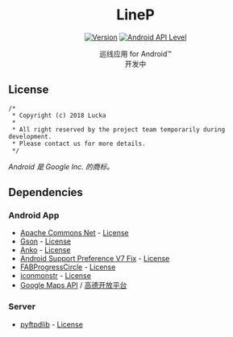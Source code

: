 <h1 align=center>LineP</h1>

<p align="center">
    <a href=""><img alt="Version" src="https://img.shields.io/badge/version-under_development-red.svg"/></a>
    <a href="https://www.android.com/versions/lollipop-5-0/"><img alt="Android API Level" src="https://img.shields.io/badge/Android_API_Level-21-A4C639.svg"/></a>
</p>

<p align="center">
    巡线应用 for Android™<br>
    开发中
</p>

## License
```
/*
 * Copyright (c) 2018 Lucka
 *
 * All right reserved by the project team temporarily during development.
 * Please contact us for more details.
 */
```
*Android 是 Google Inc. 的商标。*

## Dependencies
### Android App
* [Apache Commons Net](https://commons.apache.org/proper/commons-net/) - [License](http://www.apache.org/licenses/LICENSE-2.0)
* [Gson](https://github.com/google/gson) - [License](https://github.com/google/gson/blob/master/LICENSE)
* [Anko](https://github.com/Kotlin/anko) - [License](https://github.com/Kotlin/anko/blob/master/LICENSE)
* [Android Support Preference V7 Fix](https://github.com/Gericop/Android-Support-Preference-V7-Fix) - [License](https://github.com/Gericop/Android-Support-Preference-V7-Fix/blob/master/LICENSE)
* [FABProgressCircle](https://github.com/JorgeCastilloPrz/FABProgressCircle) - [License](https://github.com/JorgeCastilloPrz/FABProgressCircle#license)
* [iconmonstr](https://iconmonstr.com) - [License](https://iconmonstr.com/license/)
* [Google Maps API](https://developers.google.com/maps/) / [高德开放平台](http://lbs.amap.com)

### Server
* [pyftpdlib](https://pypi.python.org/pypi/pyftpdlib/) - [License](https://github.com/giampaolo/pyftpdlib/blob/master/LICENSE)
